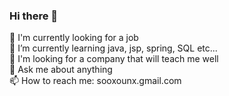 ### Hi there 👋

<!--
**sooxounx/sooxounx** is a ✨ _special_ ✨ repository because its `README.md` (this file) appears on your GitHub profile.

Here are some ideas to get you started:-->

🔭 I'm currently looking for a job
<br>
🌱 I’m currently learning java, jsp, spring, SQL etc...
<br>
🤔 I'm looking for a company that will teach me well
<br>
💬 Ask me about anything
<br>
📫 How to reach me: sooxounx.gmail.com

